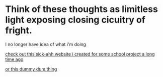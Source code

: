 # Think of these thoughts as limitless light exposing closing cicuitry of fright.

<p class=testing style="text-color:green;">I no longer have idea of what i'm doing</p>

[check out this sick-ahh website i created for some school project a long time ago](https://bstwbpg-arvzy.vercel.app)<br>

[or this dummy dum thing](https://kwisoo.vercel.app)
